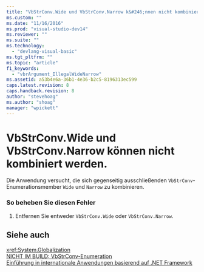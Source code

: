 ```yaml
---
title: "VbStrConv.Wide und VbStrConv.Narrow k&#246;nnen nicht kombiniert werden. | Microsoft Docs"
ms.custom: ""
ms.date: "11/16/2016"
ms.prod: "visual-studio-dev14"
ms.reviewer: ""
ms.suite: ""
ms.technology: 
  - "devlang-visual-basic"
ms.tgt_pltfrm: ""
ms.topic: "article"
f1_keywords: 
  - "vbrArgument_IllegalWideNarrow"
ms.assetid: a53b4e6a-36b1-4e36-b2c5-8196313ec599
caps.latest.revision: 8
caps.handback.revision: 8
author: "stevehoag"
ms.author: "shoag"
manager: "wpickett"
---
```

# VbStrConv.Wide und VbStrConv.Narrow k&#246;nnen nicht kombiniert werden.
Die Anwendung versucht, die sich gegenseitig ausschließenden `VbStrConv`\-Enumerationsmember `Wide` und `Narrow` zu kombinieren.  
  
### So beheben Sie diesen Fehler  
  
1.  Entfernen Sie entweder `VbStrConv.Wide` oder `VbStrConv.Narrow`.  
  
## Siehe auch  
 <xref:System.Globalization>   
 [NICHT IM BUILD: VbStrConv\-Enumeration](http://msdn.microsoft.com/de-de/59f83dd9-6361-47df-a836-02ba9d4cb936)   
 [Einführung in internationale Anwendungen basierend auf .NET Framework](/visual-studio/ide/introduction-to-international-applications-based-on-the-dotnet-framework)